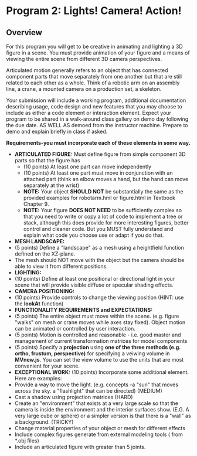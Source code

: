# Program 2: Lights! Camera! Action!
## Overview
For this program you will get to be creative in animating and lighting a 3D figure in a scene. You must provide animation of your figure and a means of viewing the entire scene from different 3D camera perspectives.

Articulated motion generally refers to an object that has connected component parts that move separately from one another but that are still related to each other as a whole.  Think of a robotic arm on an assembly line, a crane, a mounted camera on a production set, a skeleton.

Your submission will include a working program, additional documentation describing usage, code design and new features that you may choose to include as either a code element or interaction element.  Expect your program to be shared in a walk-around class gallery on demo day following the due date. AS WELL AS demoed from the instructor machine. Prepare to demo and explain briefly in class if asked.

**Requirements-you must incorporate each of these elements in some way.**

- **ARTICULATED FIGURE:** Must define figure from simple component 3D parts so that the figure has
  - (10 points) At least one part can move independently
  - (10 points) At least one part must move in conjunction with an attached part (think an elbow moves a hand, but the hand can move separately at the wrist)
  - **NOTE:** Your object **SHOULD NOT** be substantially the same as the provided examples for robotarm.hml or figure.html in Textbook Chapter 9.
  - **NOTE:** Your figure **DOES NOT NEED** to be sufficiently complex so that you need to write or copy a lot of code to implement a tree or stack, although this does provide for more interesting figures, better control and cleaner code. But you MUST fully understand and explain what code you choose use or adapt if you do that.
-  **MESH LANDSCAPE:**
  -  (5 points) Define a "landscape" as a mesh using a heightfield function defined on the XZ-plane.
  -  The mesh should NOT move with the object but the camera should be able to view it from different positions.
-  **LIGHTING:**
  -  (10 points) Define at least one positional or directional light in your scene that will provide visible diffuse or specular shading effects.
-  **CAMERA POSITIONING:**
  -  (10 points) Provide controls to change the viewing position (HINT: use the **lookAt** function)
-  **FUNCTIONALITY REQUIREMENTS and EXPECTATIONS:**
  -  (5 points) The entire object must move within the scene. (e.g. figure "walks" on mesh or crane moves while axes stay fixed). Object motion can be animated or controlled by user interaction.
  -  (5 points) Motion is controlled and reasonable - i.e. good master and management of current transformation matrices for model components
  -  (5 points) Specify a **projection** using **one of the three methods (e.g. ortho, frustum, perspective)** for specifying a veiwing volume in **MVnew.js**.  You can set the view volume to use the units that are most convenient for your scene.
-  **EXCEPTIONAL WORK:** (10 points) Incorporate some additional element. Here are examples:
  -  Provide a way to move the light. (e.g. concepts -a "sun" that moves across the sky. a "flashlight" that can be directed) (MEDIUM)
  -  Cast a shadow using projection matrices (HARD)
  -  Create an "environment" that exists at a very large scale so that the camera is inside the environment and the interior surfaces show.  (E.G. A very large cube or sphere) or a simpler version is that there is a "wall" as a background. (TRICKY)
  -  Change material properties of your object or mesh for different effects
  -  Include complex figures generate from external modeling tools ( from *.obj files)
  -  Include an articulated figure with greater than 5 joints.
